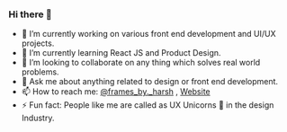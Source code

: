 ### Hi there 👋

- 🔭 I’m currently working on various front end development and UI/UX projects.
- 🌱 I’m currently learning React JS and Product Design.
- 👯 I’m looking to collaborate on any thing which solves real world problems.
- 💬 Ask me about anything related to design or front end development.
- 📫 How to reach me: [@frames_by._harsh](https://www.instagram.com/frames_by._harsh/) , [Website](https://harshbadhai.me/)
- ⚡ Fun fact: People like me are called as UX Unicorns 🦄 in the design Industry.

